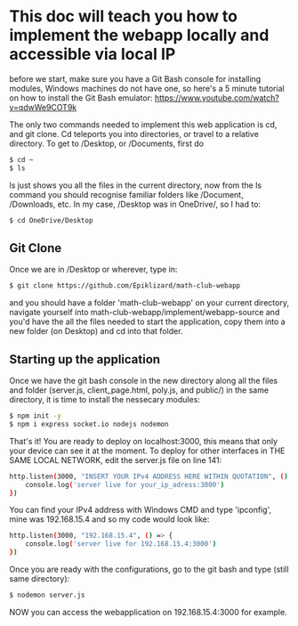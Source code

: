 # This doc will teach you how to implement the webapp locally and accessible via local IP
before we start, make sure you have a Git Bash console for installing modules, Windows machines do not have one, so here's a 5 minute tutorial on how to install the Git Bash emulator: https://www.youtube.com/watch?v=qdwWe9COT9k

The only two commands needed to implement this web application is cd, and git clone. Cd teleports you into directories, or travel to a relative directory. To get to /Desktop, or /Documents, first do
```sh
$ cd ~
$ ls
```
ls just shows you all the files in the current directory, now from the ls command you should recognise familiar folders like /Document, /Downloads, etc. In my case, /Desktop was in OneDrive/, so I had to:
```sh
$ cd OneDrive/Desktop
```
## Git Clone
Once we are in /Desktop or wherever, type in:
```sh
$ git clone https://github.com/Epiklizard/math-club-webapp
```
and you should have a folder 'math-club-webapp' on your current directory, navigate yourself into math-club-webapp/implement/webapp-source and you'd have the all the files needed to start the application, copy them into a new folder (on Desktop) and cd into that folder.

## Starting up the application
Once we have the git bash console in the new directory along all the files and folder (server.js, client_page.html, poly.js, and public/) in the same directory, it is time to install the nessecary modules:
```sh
$ npm init -y
$ npm i express socket.io nodejs nodemon
```
That's it! You are ready to deploy on localhost:3000, this means that only your device can see it at the moment. To deploy for other interfaces in THE SAME LOCAL NETWORK, edit the server.js file on line 141:
```sh
http.listen(3000, "INSERT YOUR IPv4 ADDRESS HERE WITHIN QUOTATION", () => {
    console.log('server live for your_ip_adress:3000')
})
```
You can find your IPv4 address with Windows CMD and type 'ipconfig', mine was 192.168.15.4 and so my code would look like:
```sh
http.listen(3000, "192.168.15.4", () => {
    console.log('server live for 192.168.15.4:3000')
})
```
Once you are ready with the configurations, go to the git bash and type (still same directory):
```sh
$ nodemon server.js
```
NOW you can access the webapplication on 192.168.15.4:3000 for example.

